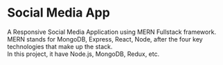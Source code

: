 <h1>Social Media App</h1>
A Responsive Social Media Application using MERN Fullstack framework.
MERN stands for MongoDB, Express, React, Node, after the four key technologies that make up the stack. <br/>
In this project, it have Node.js, MongoDB, Redux, etc.
